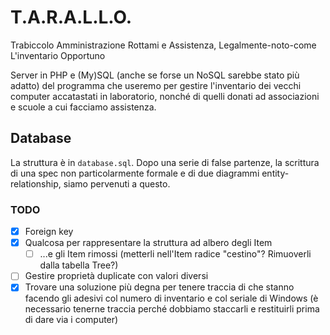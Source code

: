 # T.A.R.A.L.L.O.
Trabiccolo Amministrazione Rottami e Assistenza, Legalmente-noto-come L'inventario Opportuno

Server in PHP e (My)SQL (anche se forse un NoSQL sarebbe stato più adatto) del programma che useremo per gestire l'inventario dei vecchi computer accatastati in laboratorio, nonché di quelli donati ad associazioni e scuole a cui facciamo assistenza.

## Database
La struttura è in `database.sql`. Dopo una serie di false partenze, la scrittura di una spec non particolarmente formale e di due diagrammi entity-relationship, siamo pervenuti a questo.

### TODO
- [x] Foreign key
- [X] Qualcosa per rappresentare la struttura ad albero degli Item
	- [ ] ...e gli Item rimossi (metterli nell'Item radice "cestino"? Rimuoverli dalla tabella Tree?)
- [ ] Gestire proprietà duplicate con valori diversi
- [x] Trovare una soluzione più degna per tenere traccia di che stanno facendo gli adesivi col numero di inventario e col seriale di Windows (è necessario tenerne traccia perché dobbiamo staccarli e restituirli prima di dare via i computer)
